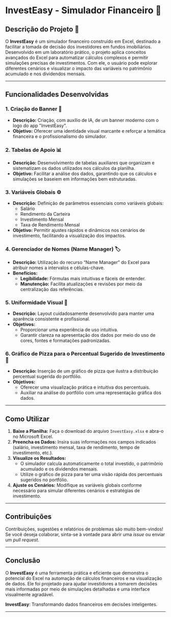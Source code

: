 # InvestEasy - Simulador Financeiro 🌟

## Descrição do Projeto 📝

O **InvestEasy** é um simulador financeiro construído em Excel, destinado a facilitar a tomada de decisão dos investidores em fundos imobiliários. Desenvolvido em um laboratório prático, o projeto aplica conceitos avançados do Excel para automatizar cálculos complexos e permitir simulações precisas de investimentos. Com ele, o usuário pode explorar diferentes cenários e visualizar o impacto das variáveis no patrimônio acumulado e nos dividendos mensais.

---

## Funcionalidades Desenvolvidas

### 1. Criação do Banner 🎨
- **Descrição:** Criação, com auxílio de IA, de um banner moderno com o logo do app "InvestEasy".
- **Objetivo:** Oferecer uma identidade visual marcante e reforçar a temática financeira e o profissionalismo do simulador.

### 2. Tabelas de Apoio 📊
- **Descrição:** Desenvolvimento de tabelas auxiliares que organizam e sistematizam os dados utilizados nos cálculos da planilha.
- **Objetivo:** Facilitar a análise dos dados, garantindo que os cálculos e simulações se baseiem em informações bem estruturadas.

### 3. Variáveis Globais ⚙️
- **Descrição:** Definição de parâmetros essenciais como variáveis globais:
  - Salário
  - Rendimento da Carteira
  - Investimento Mensal
  - Taxa de Rendimento Mensal
- **Objetivo:** Permitir ajustes rápidos e dinâmicos nos cenários de investimento, facilitando a visualização dos impactos.

### 4. Gerenciador de Nomes (Name Manager) 🏷️
- **Descrição:** Utilização do recurso “Name Manager” do Excel para atribuir nomes a intervalos e células-chave.
- **Benefícios:**
  - **Legibilidade:** Fórmulas mais intuitivas e fáceis de entender.
  - **Manutenção:** Facilita atualizações e revisões por meio da centralização das referências.

### 5. Uniformidade Visual 🎯
- **Descrição:** Layout cuidadosamente desenvolvido para manter uma aparência consistente e profissional.
- **Objetivos:**
  - Proporcionar uma experiência de uso intuitiva.
  - Garantir clareza na apresentação dos dados por meio do uso de cores, fontes e formatações padronizadas.

### 6. Gráfico de Pizza para o Percentual Sugerido de Investimento 🍕
- **Descrição:** Inserção de um gráfico de pizza que ilustra a distribuição percentual sugerida do portfólio.
- **Objetivos:**
  - Oferecer uma visualização prática e intuitiva dos percentuais.
  - Auxiliar na análise do portfólio com uma representação gráfica dos dados.

---

## Como Utilizar

1. **Baixe a Planilha:** Faça o download do arquivo `InvestEasy.xlsx` e abra-o no Microsoft Excel.
2. **Preencha os Dados:** Insira suas informações nos campos indicados (salário, investimento mensal, taxa de rendimento, tempo de investimento, etc.).
3. **Visualize os Resultados:**
   - O simulador calcula automaticamente o total investido, o patrimônio acumulado e os dividendos mensais.
   - Utilize o gráfico de pizza para ter uma visão rápida dos percentuais sugeridos no portfólio.
4. **Ajuste os Cenários:** Modifique as variáveis globais conforme necessário para simular diferentes cenários e estratégias de investimento.

---

## Contribuições

Contribuições, sugestões e relatórios de problemas são muito bem-vindos!  
Se você deseja colaborar, sinta-se à vontade para abrir uma _issue_ ou enviar um _pull request_.

---

## Conclusão

O **InvestEasy** é uma ferramenta prática e eficiente que demonstra o potencial do Excel na automação de cálculos financeiros e na visualização de dados. Ele foi projetado para ajudar investidores a tomarem decisões mais informadas por meio de simulações detalhadas e uma interface visualmente agradável.

**InvestEasy**: Transformando dados financeiros em decisões inteligentes.

---
